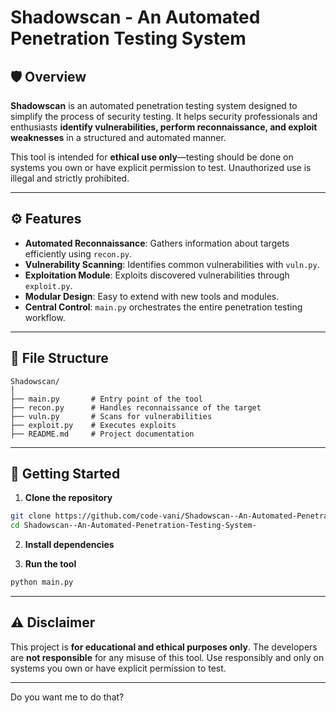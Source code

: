 # Shadowscan - An Automated Penetration Testing System

## 🛡️ Overview

**Shadowscan** is an automated penetration testing system designed to simplify the process of security testing. It helps security professionals and enthusiasts **identify vulnerabilities, perform reconnaissance, and exploit weaknesses** in a structured and automated manner.

This tool is intended for **ethical use only**—testing should be done on systems you own or have explicit permission to test. Unauthorized use is illegal and strictly prohibited.

---

## ⚙️ Features

* **Automated Reconnaissance**: Gathers information about targets efficiently using `recon.py`.
* **Vulnerability Scanning**: Identifies common vulnerabilities with `vuln.py`.
* **Exploitation Module**: Exploits discovered vulnerabilities through `exploit.py`.
* **Modular Design**: Easy to extend with new tools and modules.
* **Central Control**: `main.py` orchestrates the entire penetration testing workflow.

---

## 📝 File Structure

```
Shadowscan/
│
├── main.py       # Entry point of the tool
├── recon.py      # Handles reconnaissance of the target
├── vuln.py       # Scans for vulnerabilities
├── exploit.py    # Executes exploits
├── README.md     # Project documentation
```

---

## 🚀 Getting Started

1. **Clone the repository**

```bash
git clone https://github.com/code-vani/Shadowscan--An-Automated-Penetration-Testing-System-.git
cd Shadowscan--An-Automated-Penetration-Testing-System-
```

2. **Install dependencies**

3. **Run the tool**

```bash
python main.py
```

---

## ⚠️ Disclaimer

This project is **for educational and ethical purposes only**. The developers are **not responsible** for any misuse of this tool. Use responsibly and only on systems you own or have explicit permission to test.

---


Do you want me to do that?
